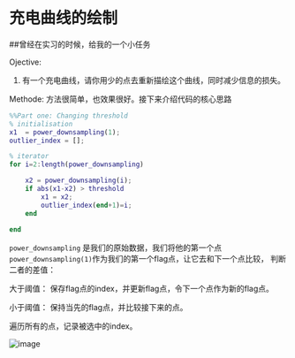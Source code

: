 # 充电曲线的绘制
##曾经在实习的时候，给我的一个小任务

Ojective:  
1. 有一个充电曲线，请你用少的点去重新描绘这个曲线，同时减少信息的损失。

Methode:
方法很简单，也效果很好。接下来介绍代码的核心思路

```matlab
%%Part one: Changing threshold
% initialisation 
x1  = power_downsampling(1);
outlier_index = [];

% iterator
for i=2:length(power_downsampling)

    x2 = power_downsampling(i);
    if abs(x1-x2) > threshold
        x1 = x2;
        outlier_index(end+1)=i;
    end
    
end

```

`power_downsampling` 是我们的原始数据，我们将他的第一个点`power_downsampling(1)`作为我们的第一个flag点，让它去和下一个点比较，
判断二者的差值：  

大于阈值： 保存flag点的index，并更新flag点，令下一个点作为新的flag点。

小于阈值： 保持当先的flag点，并比较接下来的点。

遍历所有的点，记录被选中的index。

![image](https://github.com/feifeizhuge/charging-curve-reconstruction/blob/master/reconstructed%20curve.png)

